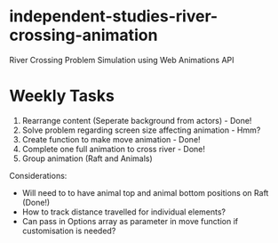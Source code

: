 # independent-studies-river-crossing-animation
River Crossing Problem Simulation using Web Animations API

# Weekly Tasks
1. Rearrange content (Seperate background from actors) - Done!
2. Solve problem regarding screen size affecting animation - Hmm?
2. Create function to make move animation - Done!
3. Complete one full animation to cross river - Done!
4. Group animation (Raft and Animals) 

Considerations:
- Will need to to have animal top and animal bottom positions on Raft (Done!)
- How to track distance travelled for individual elements?
- Can pass in Options array as parameter in move function if customisation is needed?